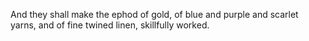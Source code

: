 And they shall make the ephod of gold, of blue and purple and scarlet yarns, and of fine twined linen, skillfully worked.
